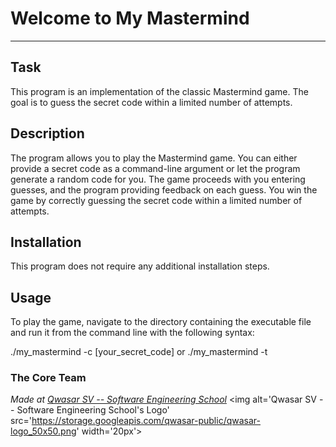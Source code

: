 # Welcome to My Mastermind

---

## Task

This program is an implementation of the classic Mastermind game. The goal is to guess the secret code within a limited number of attempts.

## Description

The program allows you to play the Mastermind game. You can either provide a secret code as a command-line argument or let the program generate a random code for you. The game proceeds with you entering guesses, and the program providing feedback on each guess. You win the game by correctly guessing the secret code within a limited number of attempts.

## Installation

This program does not require any additional installation steps.

## Usage

To play the game, navigate to the directory containing the executable file and run it from the command line with the following syntax:

./my_mastermind -c [your_secret_code]
or
./my_mastermind -t

### The Core Team

<span><i>Made at <a href='https://qwasar.io'>Qwasar SV -- Software Engineering School</a></i></span>
<span><img alt='Qwasar SV -- Software Engineering School's Logo' src='https://storage.googleapis.com/qwasar-public/qwasar-logo_50x50.png' width='20px'></span>
